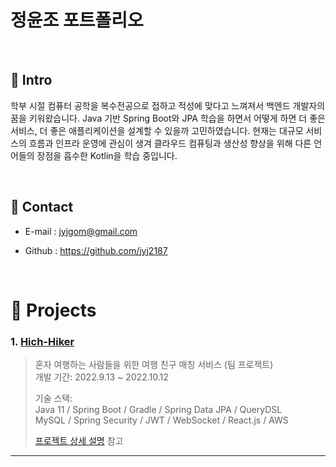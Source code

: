 # 정윤조 포트폴리오
<!-- >캐치 프레이즈 -->
</br>

## :pushpin: Intro
  학부 시절 컴퓨터 공학을 복수전공으로 접하고 적성에 맞다고 느껴져서 백엔드 개발자의 꿈을 키워왔습니다. Java 기반 Spring Boot와 JPA 학습을 하면서 어떻게 하면 더 좋은 서비스, 더 좋은 애플리케이션을 설계할 수 있을까 고민하였습니다. 현재는 대규모 서비스의 흐름과 인프라 운영에 관심이 생겨 클라우드 컴퓨팅과 생산성 향상을 위해 다른 언어들의 장점을 흡수한 Kotlin을 학습 중입니다.

</br>

## :pushpin: Contact
- E-mail : jyjgom@gmail.com
<!-- - 블로그: https://ryan-han.com -->
- Github : https://github.com/jyj2187

</br>

# :pushpin: Projects
### 1. [Hich-Hiker](https://github.com/jyj2187/hitch_hiker)
>혼자 여행하는 사람들을 위한 여행 친구 매칭 서비스 (팀 프로젝트)  
>개발 기간: 2022.9.13 ~ 2022.10.12  
>  
>기술 스택:  
>Java 11 / Spring Boot / Gradle / Spring Data JPA / QueryDSL  
>MySQL / Spring Security / JWT / WebSocket / React.js / AWS
>  
>[프로젝트 상세 설명](https://github.com/Integerous/goQuality) 참고

---

<!-- ### 2. [두 번째 프로젝트]()
>두 번째 프로젝트 간략 소개  (팀 프로젝트)  
>개발 기간: 2020.7.18 ~ 2020.11.5  
>  
>기술 스택:  
>Java 8 / Spring Boot / Gradle / Spring Data JPA / QueryDSL  
>H2 / MySQL / Spring Security / Jsoup / Vue.js / Element U  
>  
>[프로젝트 상세 설명](https://github.com/Integerous/goQuality) 참고

---

### 3. [세 번째 프로젝트]()
>세 번째 프로젝트 간략 소개  (개인 프로젝트)  
>개발 기간: 2018.1.18 ~ 2018.4.5  
>  
>기술 스택:  
>Java 8 / Spring Boot / Gradle / Spring Data JPA / QueryDSL  
>H2 / MySQL / Spring Security / Jsoup / Vue.js / Element U  
>  
>[프로젝트 상세 설명](https://github.com/Integerous/goQuality) 참고 -->
